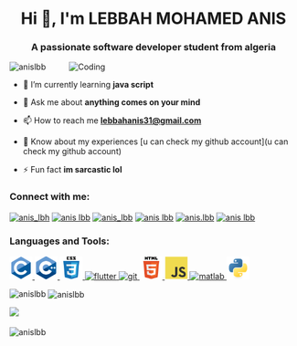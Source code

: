 <h1 align="center">Hi 👋, I'm LEBBAH MOHAMED ANIS</h1>
<h3 align="center">A passionate software developer student from algeria</h3>
<img align="right" alt="Coding" width="400" src="https://camo.githubusercontent.com/cae12fddd9d6982901d82580bdf321d81fb299141098ca1c2d4891870827bf17/68747470733a2f2f6d69726f2e6d656469756d2e636f6d2f6d61782f313336302f302a37513379765349765f7430696f4a2d5a2e676966">

<p align="left"> <img src="https://komarev.com/ghpvc/?username=anislbb&label=Profile%20views&color=0e75b6&style=flat" alt="anislbb" /> </p>

- 🌱 I’m currently learning **java script**

- 💬 Ask me about **anything comes on your mind**

- 📫 How to reach me **lebbahanis31@gmail.com**

- 📄 Know about my experiences [u can check my github account](u can check my github account)

- ⚡ Fun fact **im sarcastic lol**

<h3 align="left">Connect with me:</h3>
<p align="left">
<a href="https://twitter.com/anis_lbh" target="blank"><img align="center" src="https://raw.githubusercontent.com/rahuldkjain/github-profile-readme-generator/master/src/images/icons/Social/twitter.svg" alt="anis_lbh" height="30" width="40" /></a>
<a href="https://linkedin.com/in/anis lbb" target="blank"><img align="center" src="https://raw.githubusercontent.com/rahuldkjain/github-profile-readme-generator/master/src/images/icons/Social/linked-in-alt.svg" alt="anis lbb" height="30" width="40" /></a>
<a href="https://stackoverflow.com/users/anis_lbb" target="blank"><img align="center" src="https://raw.githubusercontent.com/rahuldkjain/github-profile-readme-generator/master/src/images/icons/Social/stack-overflow.svg" alt="anis_lbb" height="30" width="40" /></a>
<a href="https://fb.com/anis lbb" target="blank"><img align="center" src="https://raw.githubusercontent.com/rahuldkjain/github-profile-readme-generator/master/src/images/icons/Social/facebook.svg" alt="anis lbb" height="30" width="40" /></a>
<a href="https://instagram.com/anis.lbb" target="blank"><img align="center" src="https://raw.githubusercontent.com/rahuldkjain/github-profile-readme-generator/master/src/images/icons/Social/instagram.svg" alt="anis.lbb" height="30" width="40" /></a>
<a href="https://www.leetcode.com/anis lbb" target="blank"><img align="center" src="https://raw.githubusercontent.com/rahuldkjain/github-profile-readme-generator/master/src/images/icons/Social/leet-code.svg" alt="anis lbb" height="30" width="40" /></a>
</p>

<h3 align="left">Languages and Tools:</h3>
<p align="left"> <a href="https://www.cprogramming.com/" target="_blank" rel="noreferrer"> <img src="https://raw.githubusercontent.com/devicons/devicon/master/icons/c/c-original.svg" alt="c" width="40" height="40"/> </a> <a href="https://www.w3schools.com/cpp/" target="_blank" rel="noreferrer"> <img src="https://raw.githubusercontent.com/devicons/devicon/master/icons/cplusplus/cplusplus-original.svg" alt="cplusplus" width="40" height="40"/> </a> <a href="https://www.w3schools.com/css/" target="_blank" rel="noreferrer"> <img src="https://raw.githubusercontent.com/devicons/devicon/master/icons/css3/css3-original-wordmark.svg" alt="css3" width="40" height="40"/> </a> <a href="https://flutter.dev" target="_blank" rel="noreferrer"> <img src="https://www.vectorlogo.zone/logos/flutterio/flutterio-icon.svg" alt="flutter" width="40" height="40"/> </a> <a href="https://git-scm.com/" target="_blank" rel="noreferrer"> <img src="https://www.vectorlogo.zone/logos/git-scm/git-scm-icon.svg" alt="git" width="40" height="40"/> </a> <a href="https://www.w3.org/html/" target="_blank" rel="noreferrer"> <img src="https://raw.githubusercontent.com/devicons/devicon/master/icons/html5/html5-original-wordmark.svg" alt="html5" width="40" height="40"/> </a> <a href="https://developer.mozilla.org/en-US/docs/Web/JavaScript" target="_blank" rel="noreferrer"> <img src="https://raw.githubusercontent.com/devicons/devicon/master/icons/javascript/javascript-original.svg" alt="javascript" width="40" height="40"/> </a> <a href="https://www.mathworks.com/" target="_blank" rel="noreferrer"> <img src="https://upload.wikimedia.org/wikipedia/commons/2/21/Matlab_Logo.png" alt="matlab" width="40" height="40"/> </a> <a href="https://www.python.org" target="_blank" rel="noreferrer"> <img src="https://raw.githubusercontent.com/devicons/devicon/master/icons/python/python-original.svg" alt="python" width="40" height="40"/> </a> </p>

<p><img align="left" src="https://github-readme-stats.vercel.app/api/top-langs?username=anislbb&show_icons=true&locale=en&layout=compact" alt="anislbb" /></p>

<p>&nbsp;<img align="center" src="https://github-readme-stats.vercel.app/api?username=anislbb&show_icons=true&locale=en" alt="anislbb" /></p>

![](https://leetcard.jacoblin.cool/dd8271971?cache=0)

<p><img align="center" src="https://github-readme-streak-stats.herokuapp.com/?user=anislbb&" alt="anislbb" /></p>
